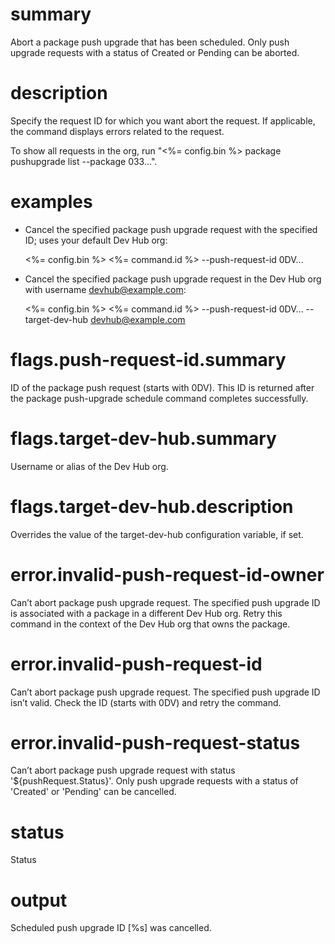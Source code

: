 # summary

Abort a package push upgrade that has been scheduled. Only push upgrade requests with a status of Created or Pending can be aborted.

# description

Specify the request ID for which you want abort the request. If applicable, the command displays errors related to the request.

To show all requests in the org, run "<%= config.bin %> package pushupgrade list --package 033...".

# examples

- Cancel the specified package push upgrade request with the specified ID; uses your default Dev Hub org:

  <%= config.bin %> <%= command.id %> --push-request-id 0DV...

- Cancel the specified package push upgrade request in the Dev Hub org with username devhub@example.com:

  <%= config.bin %> <%= command.id %> --push-request-id 0DV... --target-dev-hub devhub@example.com

# flags.push-request-id.summary

ID of the package push request (starts with 0DV). This ID is returned after the package push-upgrade schedule command completes successfully.

# flags.target-dev-hub.summary

Username or alias of the Dev Hub org.

# flags.target-dev-hub.description

Overrides the value of the target-dev-hub configuration variable, if set.

# error.invalid-push-request-id-owner

Can’t abort package push upgrade request. The specified push upgrade ID is associated with a package in a different Dev Hub org. Retry this command in the context of the Dev Hub org that owns the package.

# error.invalid-push-request-id

Can’t abort package push upgrade request. The specified push upgrade ID isn’t valid. Check the ID (starts with 0DV) and retry the command.

# error.invalid-push-request-status

Can’t abort package push upgrade request with status '${pushRequest.Status}'. Only push upgrade requests with a status of 'Created' or 'Pending' can be cancelled.

# status

Status

# output

Scheduled push upgrade ID [%s] was cancelled.
